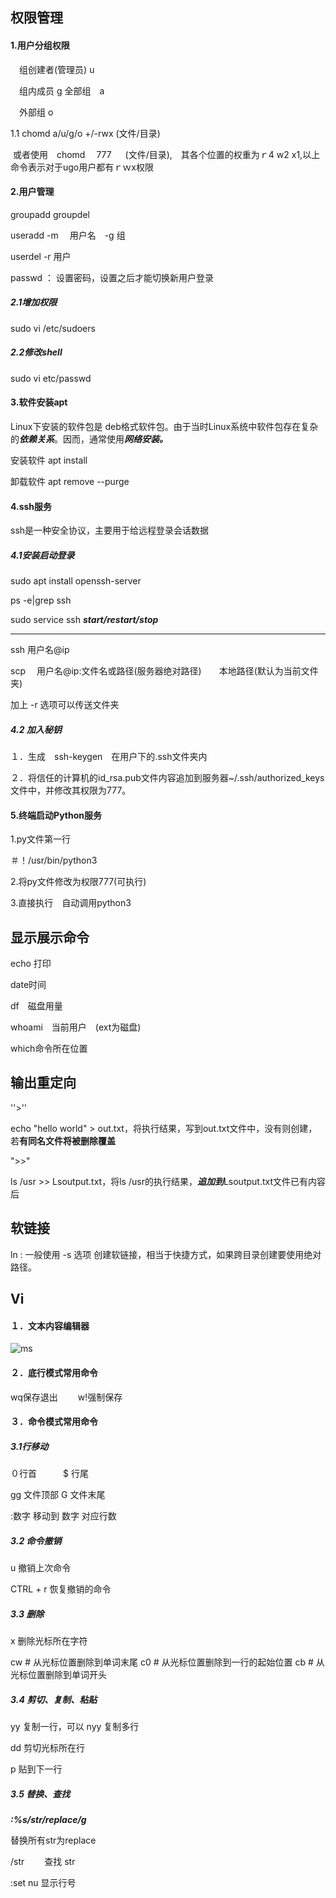 ## 权限管理

#### 1.用户分组权限

　组创建者(管理员) u

　组内成员 g            全部组　a 

　外部组 o

1.1 chomd a/u/g/o   +/-rwx    (文件/目录)

​     或者使用　chomd 　777 　 (文件/目录),　其各个位置的权重为ｒ4 w2 x1,以上命令表示对于ugo用户都有ｒｗx权限

#### 2.用户管理

groupadd groupdel 

useradd -m 　用户名　-g 组

userdel -r 用户

passwd ： 设置密码，设置之后才能切换新用户登录

##### 2.1增加权限

sudo vi /etc/sudoers

##### 2.2修改shell

 sudo vi etc/passwd

#### 3.软件安装apt

Linux下安装的软件包是 deb格式软件包。由于当时Linux系统中软件包存在复杂的***依赖关系***。因而，通常使用***网络安装。***

安装软件  apt   install  

卸载软件  apt   remove  --purge

#### 4.ssh服务

ssh是一种安全协议，主要用于给远程登录会话数据

##### 4.1安装启动登录

sudo apt install openssh-server

ps -e|grep ssh

sudo  service  ssh  ***start/restart/stop***

------------------------------------------------------

ssh 用户名@ip

scp　 用户名@ip:文件名或路径(服务器绝对路径)　　本地路径(默认为当前文件夹)

加上 -r 选项可以传送文件夹

#####  4.2 加入秘钥

１．生成　ssh-keygen　在用户下的.ssh文件夹内

２．将信任的计算机的id_rsa.pub文件内容追加到服务器~/.ssh/authorized_keys文件中，并修改其权限为777。

#### 5.终端启动Python服务

1.py文件第一行

＃！/usr/bin/python3

2.将py文件修改为权限777(可执行)

3.直接执行　自动调用python3

## 显示展示命令

echo 打印  

date时间　

df　磁盘用量

whoami　当前用户　(ext为磁盘)　

which命令所在位置



## 输出重定向

''>''

echo "hello world"   > out.txt，将执行结果，写到out.txt文件中，没有则创建，若**有同名文件将被删除覆盖**

">>"

ls   /usr   >> Lsoutput.txt，将ls   /usr的执行结果，***追加到***Lsoutput.txt文件已有内容后

## 软链接

ln : 一般使用  -s 选项 创建软链接，相当于快捷方式，如果跨目录创建要使用绝对路径。

## Vi

#### １．文本内容编辑器

![ms](/home/tarena/桌面/fancy02_month02/day02_fancy/day02_1228_note/ms.png)

#### ２．底行模式常用命令

wq保存退出 　　w!强制保存

#### ３．命令模式常用命令

##### 3.1行移动

０行首　　　$  行尾

gg  文件顶部   G  文件末尾

:数字   移动到 数字 对应行数

##### 3.2 命令撤销

u  撤销上次命令

CTRL + r  恢复撤销的命令

##### 3.3 删除

x    删除光标所在字符

cw        # 从光标位置删除到单词末尾
c0        # 从光标位置删除到一行的起始位置
cb       # 从光标位置删除到单词开头



##### 3.4 剪切、复制、粘贴

yy 复制一行，可以 nyy 复制多行

dd 剪切光标所在行

p 贴到下一行

##### 3.5 替换、查找

***:%s/str/replace/g***

替换所有str为replace

/str  　　查找 str　

:set nu   显示行号